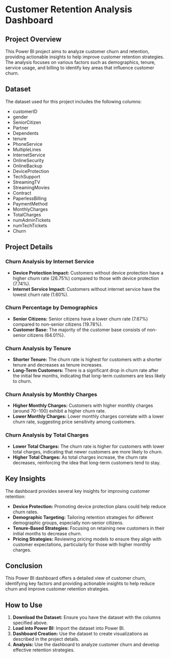 # Customer Retention Analysis Dashboard

## Project Overview

This Power BI project aims to analyze customer churn and retention, providing actionable insights to help improve customer retention strategies. The analysis focuses on various factors such as demographics, tenure, service usage, and billing to identify key areas that influence customer churn.

## Dataset

The dataset used for this project includes the following columns:
- customerID
- gender
- SeniorCitizen
- Partner
- Dependents
- tenure
- PhoneService
- MultipleLines
- InternetService
- OnlineSecurity
- OnlineBackup
- DeviceProtection
- TechSupport
- StreamingTV
- StreamingMovies
- Contract
- PaperlessBilling
- PaymentMethod
- MonthlyCharges
- TotalCharges
- numAdminTickets
- numTechTickets
- Churn

## Project Details

### Churn Analysis by Internet Service
- **Device Protection Impact:** Customers without device protection have a higher churn rate (26.75%) compared to those with device protection (7.74%).
- **Internet Service Impact:** Customers without internet service have the lowest churn rate (1.60%).

### Churn Percentage by Demographics
- **Senior Citizens:** Senior citizens have a lower churn rate (7.67%) compared to non-senior citizens (19.78%).
- **Customer Base:** The majority of the customer base consists of non-senior citizens (64.01%).

### Churn Analysis by Tenure
- **Shorter Tenure:** The churn rate is highest for customers with a shorter tenure and decreases as tenure increases.
- **Long-Term Customers:** There is a significant drop in churn rate after the initial few months, indicating that long-term customers are less likely to churn.

### Churn Analysis by Monthly Charges
- **Higher Monthly Charges:** Customers with higher monthly charges (around $70-$100) exhibit a higher churn rate.
- **Lower Monthly Charges:** Lower monthly charges correlate with a lower churn rate, suggesting price sensitivity among customers.

### Churn Analysis by Total Charges
- **Lower Total Charges:** The churn rate is higher for customers with lower total charges, indicating that newer customers are more likely to churn.
- **Higher Total Charges:** As total charges increase, the churn rate decreases, reinforcing the idea that long-term customers tend to stay.

## Key Insights

The dashboard provides several key insights for improving customer retention:
- **Device Protection:** Promoting device protection plans could help reduce churn rates.
- **Demographic Targeting:** Tailoring retention strategies for different demographic groups, especially non-senior citizens.
- **Tenure-Based Strategies:** Focusing on retaining new customers in their initial months to decrease churn.
- **Pricing Strategies:** Reviewing pricing models to ensure they align with customer expectations, particularly for those with higher monthly charges.

## Conclusion

This Power BI dashboard offers a detailed view of customer churn, identifying key factors and providing actionable insights to help reduce churn and improve customer retention strategies.

## How to Use

1. **Download the Dataset:** Ensure you have the dataset with the columns specified above.
2. **Load into Power BI:** Import the dataset into Power BI.
3. **Dashboard Creation:** Use the dataset to create visualizations as described in the project details.
4. **Analysis:** Use the dashboard to analyze customer churn and develop effective retention strategies.


